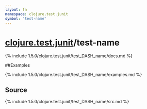 ```yaml
---
layout: fn
namespace: clojure.test.junit
symbol: "test-name"
---
```


# [clojure.test.junit](../)/test-name

{% include 1.5.0/clojure.test.junit/test_DASH_name/docs.md %}

##Examples

{% include 1.5.0/clojure.test.junit/test_DASH_name/examples.md %}
## Source
{% include 1.5.0/clojure.test.junit/test_DASH_name/src.md %}

